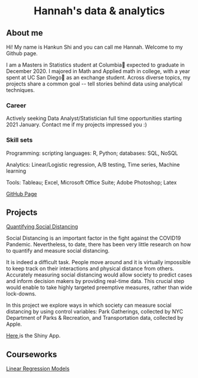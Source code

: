 <center>
  <h1> Hannah's data & analytics </h1>
</center>

<h2> About me </h2>
<p> Hi! My name is Hankun Shi and you can call me Hannah. Welcome to my Github page.</p>
<p> I am a Masters in Statistics student at Columbia🦁 expected to graduate in December 2020. I majored in Math and Applied math in college, with a year spent at UC San Diego🔱 as an exchange student. Across diverse topics, my projects share a common goal -- tell stories behind data using analytical techniques.</p> 

<h3> Career </h3>
Actively seeking Data Analyst/Statistician full time opportunities starting 2021 January. Contact me <hs3142@columbia.edu> if my projects impressed you :)

<h3> Skill sets </h3> 
<p> Programming: scripting languages: R, Python; databases: SQL, NoSQL </p>
<p> Analytics: Linear/Logistic regression, A/B testing, Time series, Machine learning</p> 
<p> Tools: Tableau; Excel, Microsoft Office Suite; Adobe Photoshop; Latex</p> 

<a href = "https://hankunshi.github.io/Hannahs_data_stories/"> GitHub Page </a>

<h2> Projects </h2>
<p><a href="https://github.com/TZstatsADS/Fall2020-Project2-group4"> Quantifying Social Distancing </a>  </p>

Social Distancing is an important factor in the fight against the COVID19 Pandemic. Nevertheless, to date, there has been very little research on how to quantify and measure social distancing.

It is indeed a difficult task. People move around and it is virtually impossible to keep track on their interactions and physical distance from others.
Accurately measuring social distancing would allow society to predict cases and inform decision makers by providing real-time data. This crucial step would enable to take highly targeted preemptive measures, rather than wide lock-downs.

In this project we explore ways in which society can measure social distancing by using control variables: Park Gatherings, collected by NYC Department of Parks & Recreation, and Transportation data, collected by Apple.

<a href="https://ruiiii2886.shinyapps.io/social_distance"> Here </a> is the Shiny App.

<h2> Courseworks </h2>
<a href="https://github.com/HankunShi/STAT5205"> Linear Regression Models </a>
